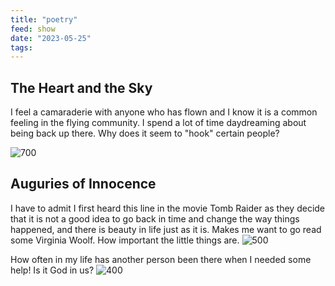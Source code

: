 ```yaml
---
title: "poetry"
feed: show
date: "2023-05-25"
tags: 
---
```


## The Heart and the Sky
I feel a camaraderie with anyone who has flown and I know it is a common feeling in the flying community.  I spend a lot of time daydreaming about being back up there. Why does it seem to "hook" certain people?  

![700](notes/writing/images/The.Heart.and.the.Sky.png)

## Auguries of Innocence
I have to admit I first heard this line in the movie Tomb Raider as they decide that it is not a good idea to go back in time and change the way things happened, and there is beauty in life just as it is. Makes me want to go read some Virginia Woolf. How important the little things are.
![500](notes/writing/images/auguries.of.innocence.png)

How often in my life has another person been there when I needed some help! Is it God in us?
![400](notes/writing/images/auguries.of.innocence.end.png)